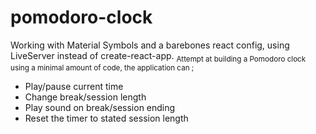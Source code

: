 # pomodoro-clock
Working with Material Symbols and a barebones react config, using LiveServer instead of create-react-app.
<sub>
Attempt at building a Pomodoro clock using a minimal amount of code, the application can ;
- Play/pause current time
- Change break/session length
- Play sound on break/session ending
- Reset the timer to stated session length
</sub>
